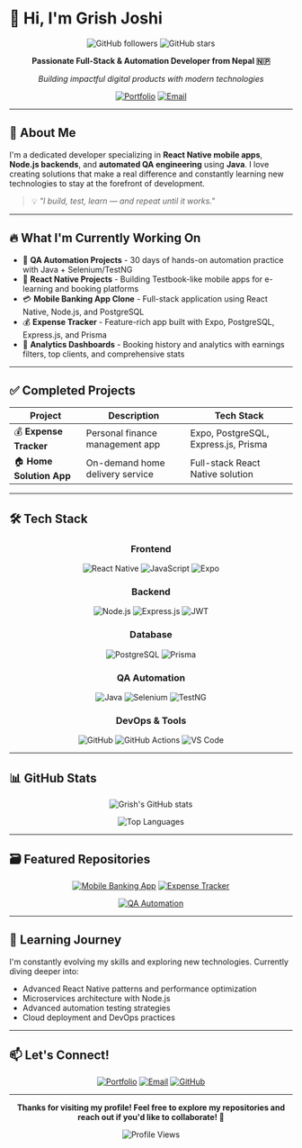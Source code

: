 # 👋 Hi, I'm Grish Joshi

<div align="center">
  
![GitHub followers](https://img.shields.io/github/followers/grishj?style=social)
![GitHub stars](https://img.shields.io/github/stars/grishj?style=social)

**Passionate Full-Stack & Automation Developer from Nepal 🇳🇵**

*Building impactful digital products with modern technologies*

[![Portfolio](https://img.shields.io/badge/Portfolio-Visit%20Website-blue?style=for-the-badge&logo=google-chrome)](https://grishjoshi.netlify.app/)
[![Email](https://img.shields.io/badge/Email-grish9869404451%40gmail.com-red?style=for-the-badge&logo=gmail)](mailto:grish9869404451@gmail.com)

</div>

---

## 🚀 About Me

I'm a dedicated developer specializing in **React Native mobile apps**, **Node.js backends**, and **automated QA engineering** using **Java**. I love creating solutions that make a real difference and constantly learning new technologies to stay at the forefront of development.

> 💡 *"I build, test, learn — and repeat until it works."*

---

## 🔥 What I'm Currently Working On

- 🧪 **QA Automation Projects** - 30 days of hands-on automation practice with Java + Selenium/TestNG
- 📱 **React Native Projects** - Building Testbook-like mobile apps for e-learning and booking platforms
- 💳 **Mobile Banking App Clone** - Full-stack application using React Native, Node.js, and PostgreSQL
- 💰 **Expense Tracker** - Feature-rich app built with Expo, PostgreSQL, Express.js, and Prisma
- 🧾 **Analytics Dashboards** - Booking history and analytics with earnings filters, top clients, and comprehensive stats

---

## ✅ Completed Projects

| Project | Description | Tech Stack |
|---------|-------------|------------|
| 💰 **Expense Tracker** | Personal finance management app | Expo, PostgreSQL, Express.js, Prisma |
| 🏠 **Home Solution App** | On-demand home delivery service | Full-stack React Native solution |

---

## 🛠️ Tech Stack

<div align="center">

### Frontend
![React Native](https://img.shields.io/badge/React_Native-20232A?style=for-the-badge&logo=react&logoColor=61DAFB)
![JavaScript](https://img.shields.io/badge/JavaScript-F7DF1E?style=for-the-badge&logo=javascript&logoColor=black)
![Expo](https://img.shields.io/badge/Expo-1B1F23?style=for-the-badge&logo=expo&logoColor=white)

### Backend
![Node.js](https://img.shields.io/badge/Node.js-43853D?style=for-the-badge&logo=node.js&logoColor=white)
![Express.js](https://img.shields.io/badge/Express.js-404D59?style=for-the-badge)
![JWT](https://img.shields.io/badge/JWT-black?style=for-the-badge&logo=JSON%20web%20tokens)

### Database
![PostgreSQL](https://img.shields.io/badge/PostgreSQL-316192?style=for-the-badge&logo=postgresql&logoColor=white)
![Prisma](https://img.shields.io/badge/Prisma-3982CE?style=for-the-badge&logo=Prisma&logoColor=white)

### QA Automation
![Java](https://img.shields.io/badge/Java-ED8B00?style=for-the-badge&logo=openjdk&logoColor=white)
![Selenium](https://img.shields.io/badge/Selenium-43B02A?style=for-the-badge&logo=selenium&logoColor=white)
![TestNG](https://img.shields.io/badge/TestNG-DC382D?style=for-the-badge&logo=testng&logoColor=white)

### DevOps & Tools
![GitHub](https://img.shields.io/badge/GitHub-100000?style=for-the-badge&logo=github&logoColor=white)
![GitHub Actions](https://img.shields.io/badge/GitHub_Actions-2088FF?style=for-the-badge&logo=github-actions&logoColor=white)
![VS Code](https://img.shields.io/badge/VS_Code-0078D4?style=for-the-badge&logo=visual%20studio%20code&logoColor=white)

</div>

---

## 📊 GitHub Stats

<div align="center">
  
![Grish's GitHub stats](https://github-readme-stats.vercel.app/api?username=grishj&show_icons=true&theme=radical)

![Top Languages](https://github-readme-stats.vercel.app/api/top-langs/?username=grishj&layout=compact&theme=radical)

</div>

---

## 🗃️ Featured Repositories

<div align="center">

[![Mobile Banking App](https://github-readme-stats.vercel.app/api/pin/?username=grishj&repo=grishj-mobapp&theme=radical)](https://github.com/grishj/grishj-mobapp)
[![Expense Tracker](https://github-readme-stats.vercel.app/api/pin/?username=grishj&repo=grishj-expense_tracker&theme=radical)](https://github.com/grishj/grishj-expense_tracker)

[![QA Automation](https://github-readme-stats.vercel.app/api/pin/?username=grishj&repo=qa-automation-java&theme=radical)](https://github.com/grishj/qa-automation-java)

</div>

---

## 🌱 Learning Journey

I'm constantly evolving my skills and exploring new technologies. Currently diving deeper into:

- Advanced React Native patterns and performance optimization
- Microservices architecture with Node.js
- Advanced automation testing strategies
- Cloud deployment and DevOps practices

---

## 📫 Let's Connect!

<div align="center">

[![Portfolio](https://img.shields.io/badge/Portfolio-FF5722?style=for-the-badge&logo=todoist&logoColor=white)](https://grishjoshi.netlify.app/)
[![Email](https://img.shields.io/badge/Gmail-D14836?style=for-the-badge&logo=gmail&logoColor=white)](mailto:grish9869404451@gmail.com)
[![GitHub](https://img.shields.io/badge/GitHub-100000?style=for-the-badge&logo=github&logoColor=white)](https://github.com/grishj)

</div>

---

<div align="center">
  
**Thanks for visiting my profile! Feel free to explore my repositories and reach out if you'd like to collaborate! 🚀**

![Profile Views](https://komarev.com/ghpvc/?username=grishj&color=blueviolet&style=flat-square)

</div>
